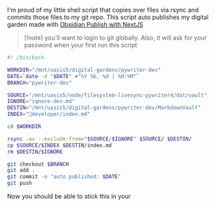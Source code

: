 I'm proud of my little shell script that copies over files via rsync and commits those files to my git repo. This script auto publishes my digital garden made with [Obsidian Publish with NextJS](📁developer/Projects📐/Obsidian%20Publish%20with%20NextJS.md)

>[!note] you'll want to login to git globally. Also, it will ask for your password when your first run this script

```bash
#! /bin/bash

WORKDIR="/mnt/uasis5/digital-gardens/pywriter-dev"
DATE=`date -d "$DATE" +"%Y %b, %d | %H:%M"`
BRANCH="pywriter-dev"

SOURCE="/mnt/uasis5/node/filesystem-livesync-pywriter4/dat/vault"
IGNORE="ignore-dev.md"
DESTIN="/mnt/uasis5/digital-gardens/pywriter-dev/MarkdownVault"
INDEX="📁developer/index.md"

cd $WORKDIR

rsync -av --exclude-from="$SOURCE/$IGNORE" $SOURCE/ $DESTIN/
cp $SOURCE/$INDEX $DESTIN/index.md
rm $DESTIN/$IGNORE

git checkout $BRANCH
git add .
git commit -m "auto published: $DATE"
git push
```

Now you should be able to stick this in your 
